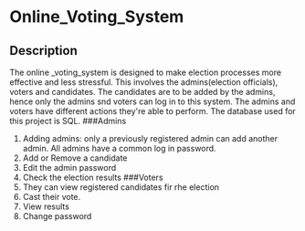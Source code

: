 ﻿# Online_Voting_System
 
## Description
The online _voting_system is designed to make election processes more effective and less stressful. This involves the admins(election officials), voters and candidates. The candidates are to be added by the admins, hence only the admins snd voters can log in to this system.
The admins and voters have different actions they're able to perform. The database used for this project is SQL.
###Admins
1. Adding admins: only a previously registered admin can add another admin. All admins have a common log in password.
2. Add or Remove a candidate
3. Edit the admin password
4. Check the election results
###Voters
1. They can view registered candidates fir rhe election
2. Cast their vote.
3. View results
4. Change password

